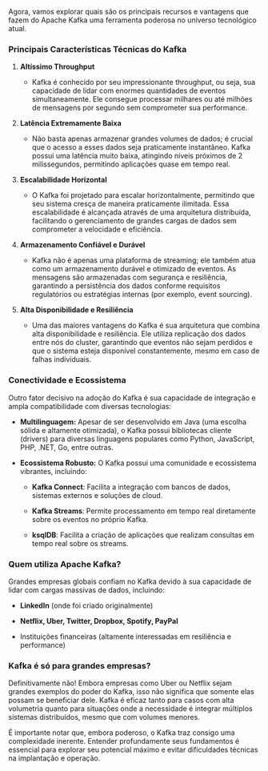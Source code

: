 Agora, vamos explorar quais são os principais recursos e vantagens que fazem do Apache Kafka uma ferramenta poderosa no universo tecnológico atual.

### Principais Características Técnicas do Kafka

1. **Altíssimo Throughput**
    
    - Kafka é conhecido por seu impressionante throughput, ou seja, sua capacidade de lidar com enormes quantidades de eventos simultaneamente. Ele consegue processar milhares ou até milhões de mensagens por segundo sem comprometer sua performance.
        
2. **Latência Extremamente Baixa**
    
    - Não basta apenas armazenar grandes volumes de dados; é crucial que o acesso a esses dados seja praticamente instantâneo. Kafka possui uma latência muito baixa, atingindo níveis próximos de 2 milissegundos, permitindo aplicações quase em tempo real.
        
3. **Escalabilidade Horizontal**
    
    - O Kafka foi projetado para escalar horizontalmente, permitindo que seu sistema cresça de maneira praticamente ilimitada. Essa escalabilidade é alcançada através de uma arquitetura distribuída, facilitando o gerenciamento de grandes cargas de dados sem comprometer a velocidade e eficiência.
        
4. **Armazenamento Confiável e Durável**
    
    - Kafka não é apenas uma plataforma de streaming; ele também atua como um armazenamento durável e otimizado de eventos. As mensagens são armazenadas com segurança e resiliência, garantindo a persistência dos dados conforme requisitos regulatórios ou estratégias internas (por exemplo, event sourcing).
        
5. **Alta Disponibilidade e Resiliência**
    
    - Uma das maiores vantagens do Kafka é sua arquitetura que combina alta disponibilidade e resiliência. Ele utiliza replicação dos dados entre nós do cluster, garantindo que eventos não sejam perdidos e que o sistema esteja disponível constantemente, mesmo em caso de falhas individuais.
        

### Conectividade e Ecossistema

Outro fator decisivo na adoção do Kafka é sua capacidade de integração e ampla compatibilidade com diversas tecnologias:

- **Multilinguagem:** Apesar de ser desenvolvido em Java (uma escolha sólida e altamente otimizada), o Kafka possui bibliotecas cliente (drivers) para diversas linguagens populares como Python, JavaScript, PHP, .NET, Go, entre outras.
    
- **Ecossistema Robusto:** O Kafka possui uma comunidade e ecossistema vibrantes, incluindo:
    
    - **Kafka Connect**: Facilita a integração com bancos de dados, sistemas externos e soluções de cloud.
        
    - **Kafka Streams**: Permite processamento em tempo real diretamente sobre os eventos no próprio Kafka.
        
    - **ksqlDB**: Facilita a criação de aplicações que realizam consultas em tempo real sobre os streams.
        

### Quem utiliza Apache Kafka?

Grandes empresas globais confiam no Kafka devido à sua capacidade de lidar com cargas massivas de dados, incluindo:

- **LinkedIn** (onde foi criado originalmente)
    
- **Netflix, Uber, Twitter, Dropbox, Spotify, PayPal**
    
- Instituições financeiras (altamente interessadas em resiliência e performance)
    

### Kafka é só para grandes empresas?

Definitivamente não! Embora empresas como Uber ou Netflix sejam grandes exemplos do poder do Kafka, isso não significa que somente elas possam se beneficiar dele. Kafka é eficaz tanto para casos com alta volumetria quanto para situações onde a necessidade é integrar múltiplos sistemas distribuídos, mesmo que com volumes menores.

É importante notar que, embora poderoso, o Kafka traz consigo uma complexidade inerente. Entender profundamente seus fundamentos é essencial para explorar seu potencial máximo e evitar dificuldades técnicas na implantação e operação.